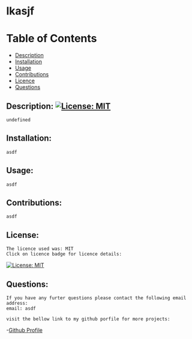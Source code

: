 
# lkasjf

# Table of Contents
- [Description](#description)
- [Installation](#installation)
- [Usage](#usage)
- [Contributions](#contributions)
- [Licence](#licence)
- [Questions](#questions)

## Description: [![License: MIT](https://img.shields.io/badge/License-MIT-yellow.svg)](https://opensource.org/licenses/MIT)
    undefined
## Installation:
    asdf
## Usage:
    asdf
## Contributions:
    asdf
## License:
    The licence used was: MIT
    Click on licence badge for licence details:
[![License: MIT](https://img.shields.io/badge/License-MIT-yellow.svg)](https://opensource.org/licenses/MIT)

## Questions:
    If you have any furter questions please contact the following email address:
    email: asdf

    visit the bellow link to my github porfile for more projects:
-[Github Profile](https://www.github.com/asdf)
    
    